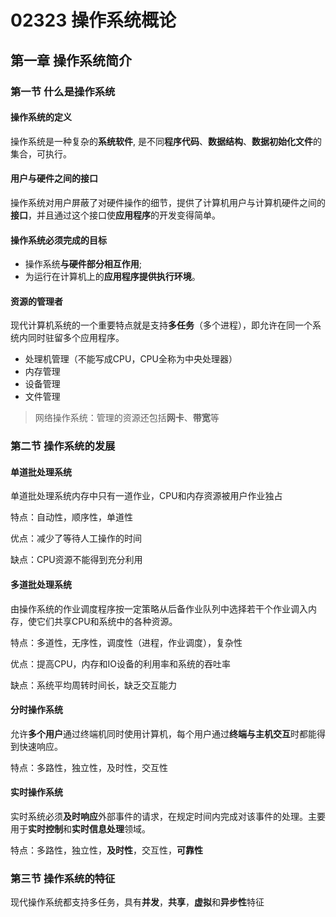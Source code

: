 # 02323 操作系统概论

## 第一章 操作系统简介

### 第一节 什么是操作系统

#### 操作系统的定义

操作系统是一种复杂的**系统软件**, 是不同**程序代码**、**数据结构**、**数据初始化文件**的集合，可执行。

#### 用户与硬件之间的接口

操作系统对用户屏蔽了对硬件操作的细节，提供了计算机用户与计算机硬件之间的**接口**，并且通过这个接口使**应用程序**的开发变得简单。

#### 操作系统必须完成的目标

+ 操作系统**与硬件部分相互作用**;
+ 为运行在计算机上的**应用程序提供执行环境**。

#### 资源的管理者

现代计算机系统的一个重要特点就是支持**多任务**（多个进程），即允许在同一个系统内同时驻留多个应用程序。

+ 处理机管理（不能写成CPU，CPU全称为中央处理器）
+ 内存管理
+ 设备管理
+ 文件管理

> 网络操作系统：管理的资源还包括**网卡**、**带宽**等

### 第二节 操作系统的发展

#### 单道批处理系统

单道批处理系统内存中只有一道作业，CPU和内存资源被用户作业独占

特点：自动性，顺序性，单道性

优点：减少了等待人工操作的时间

缺点：CPU资源不能得到充分利用

#### 多道批处理系统

由操作系统的作业调度程序按一定策略从后备作业队列中选择若干个作业调入内存，使它们共享CPU和系统中的各种资源。

特点：多道性，无序性，调度性（进程，作业调度），复杂性

优点：提高CPU，内存和IO设备的利用率和系统的吞吐率

缺点：系统平均周转时间长，缺乏交互能力

#### 分时操作系统

允许**多个用户**通过终端机同时使用计算机，每个用户通过**终端与主机交互**时都能得到快速响应。

特点：多路性，独立性，及时性，交互性

#### 实时操作系统

实时系统必须**及时响应**外部事件的请求，在规定时间内完成对该事件的处理。主要用于**实时控制**和**实时信息处理**领域。

特点：多路性，独立性，**及时性**，交互性，**可靠性**

### 第三节 操作系统的特征

现代操作系统都支持多任务，具有**并发**，**共享**，**虚拟**和**异步性**特征






